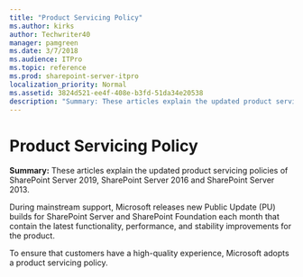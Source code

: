 ```yaml
---
title: "Product Servicing Policy"
ms.author: kirks
author: Techwriter40
manager: pamgreen
ms.date: 3/7/2018
ms.audience: ITPro
ms.topic: reference
ms.prod: sharepoint-server-itpro
localization_priority: Normal
ms.assetid: 3824d521-ee4f-408e-b3fd-51da34e20538
description: "Summary: These articles explain the updated product servicing policies of SharePoint Server 2016 and SharePoint Server 2013."
---
```


# Product Servicing Policy

 **Summary:** These articles explain the updated product servicing policies of SharePoint Server 2019, SharePoint Server 2016 and SharePoint Server 2013. 
  
During mainstream support, Microsoft releases new Public Update (PU) builds for SharePoint Server and SharePoint Foundation each month that contain the latest functionality, performance, and stability improvements for the product.
  
To ensure that customers have a high-quality experience, Microsoft adopts a product servicing policy.
  

